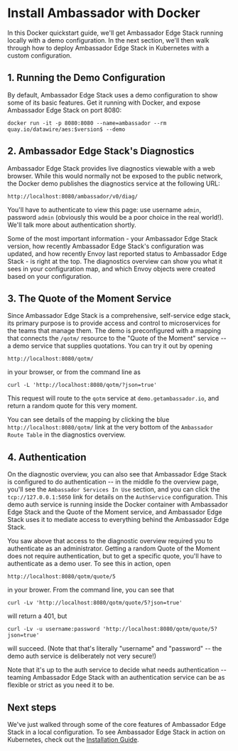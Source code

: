 # Install Ambassador with Docker

In this Docker quickstart guide, we'll get Ambassador Edge Stack running locally with a demo configuration. In the next section, we'll then walk through how to deploy Ambassador Edge Stack in Kubernetes with a custom configuration.

## 1. Running the Demo Configuration

By default, Ambassador Edge Stack uses a demo configuration to show some of its basic features. Get it running with Docker, and expose Ambassador Edge Stack on port 8080:

```
docker run -it -p 8080:8080 --name=ambassador --rm quay.io/datawire/aes:$version$ --demo
```

## 2. Ambassador Edge Stack's Diagnostics

Ambassador Edge Stack provides live diagnostics viewable with a web browser. While this would normally not be exposed to the public network, the Docker demo publishes the diagnostics service at the following URL:

`http://localhost:8080/ambassador/v0/diag/`

You'll have to authenticate to view this page: use username `admin`, password `admin` (obviously this would be a poor choice in the real world!). We'll talk more about authentication shortly.

Some of the most important information - your Ambassador Edge Stack version, how recently Ambassador Edge Stack's configuration was updated, and how recently Envoy last reported status to Ambassador Edge Stack - is right at the top. The diagnostics overview can show you what it sees in your configuration map, and which Envoy objects were created based on your configuration.

## 3. The Quote of the Moment Service

Since Ambassador Edge Stack is a comprehensive, self-service edge stack, its primary purpose is to provide access and control to microservices for the teams that manage them. The demo is preconfigured with a mapping that connects the `/qotm/` resource to the "Quote of the Moment" service -- a demo service that supplies quotations. You can try it out by opening

`http://localhost:8080/qotm/`

in your browser, or from the command line as

```shell
curl -L 'http://localhost:8080/qotm/?json=true'
```

This request will route to the `qotm` service at `demo.getambassador.io`, and return a random quote for this very moment.

You can see details of the mapping by clicking the blue `http://localhost:8080/qotm/` link at the very bottom of the `Ambassador Route Table` in the diagnostics overview.

## 4. Authentication

On the diagnostic overview, you can also see that Ambassador Edge Stack is configured to do authentication -- in the middle fo the overview page, you'll see the `Ambassador Services In Use` section, and you can click the `tcp://127.0.0.1:5050` link for details on the `AuthService` configuration. This demo auth service is running inside the Docker container with Ambassador Edge Stack and the Quote of the Moment service, and Ambassador Edge Stack uses it to mediate access to everything behind the Ambassador Edge Stack.

You saw above that access to the diagnostic overview required you to authenticate as an administrator. Getting a random Quote of the Moment does not require authentication, but to get a specific quote, you'll have to authenticate as a demo user. To see this in action, open

`http://localhost:8080/qotm/quote/5` 

in your brower. From the command line, you can see that 

```shell
curl -Lv 'http://localhost:8080/qotm/quote/5?json=true'
```

will return a 401, but

```shell
curl -Lv -u username:password 'http://localhost:8080/qotm/quote/5?json=true'
```

will succeed. (Note that that's literally "username" and "password" -- the demo auth service is deliberately not very secure!)

Note that it's up to the auth service to decide what needs authentication -- teaming Ambassador Edge Stack with an authentication service can be as flexible or strict as you need it to be.

## Next steps

We've just walked through some of the core features of Ambassador Edge Stack in a local configuration. To see Ambassador Edge Stack in action on Kubernetes, check out the [Installation Guide](../../user-guide/install).
